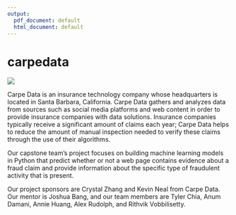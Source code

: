 ```yaml
---
output:
  pdf_document: default
  html_document: default
---
```

# carpedata


![](carpedatalogo.png)

Carpe Data is an insurance technology company whose headquarters is located in Santa Barbara, California. Carpe Data gathers and analyzes data from sources such as social media platforms and web content in order to provide insurance companies with data solutions. Insurance companies typically receive a significant amount of claims each year; Carpe Data helps to reduce the amount of manual inspection needed to verify these claims through the use of their algorithms. 

Our capstone team’s project focuses on building machine learning models in Python that predict whether or not a web page contains evidence about a fraud claim and provide information about the specific type of fraudulent activity that is present.

Our project sponsors are Crystal Zhang and Kevin Neal from Carpe Data. Our mentor is Joshua Bang, and our team members are Tyler Chia, Anum Damani, Annie Huang, Alex Rudolph, and Rithvik Vobbilisetty.
